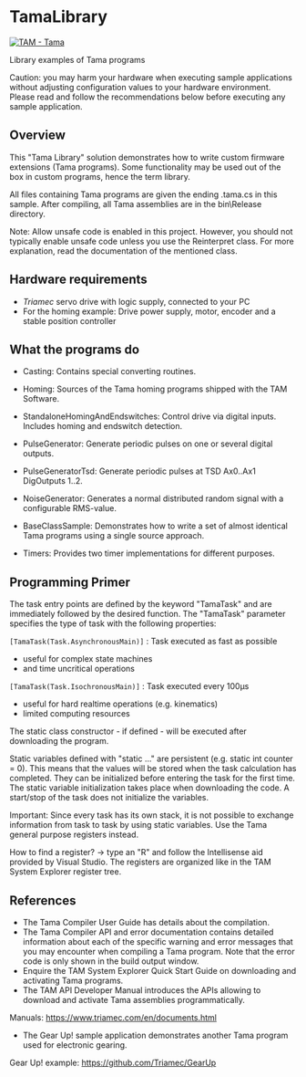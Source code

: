 # TamaLibrary

 [![TAM - Tama](https://img.shields.io/static/v1?label=TAM&message=Tama&color=b51839)](https://www.triamec.com/tam-tama.html)

Library examples of Tama programs

Caution: you may harm your hardware when executing sample applications 
without adjusting configuration values to your hardware environment.
Please read and follow the recommendations below
before executing any sample application.

Overview
--------

This "Tama Library" solution demonstrates how to write custom firmware extensions (Tama programs).
Some functionality may be used out of the box in custom programs, hence the term library.

All files containing Tama programs are given the ending .tama.cs in this sample.
After compiling, all Tama assemblies are in the bin\Release directory.

Note: Allow unsafe code is enabled in this project. However, you should not typically enable unsafe code unless you
      use the Reinterpret class. For more explanation, read the documentation of the mentioned class.


Hardware requirements
---------------------

- *Triamec* servo drive with logic supply, connected to your PC
- For the homing example: Drive power supply, motor, encoder and a stable position controller


What the programs do
---------------------

- Casting:
      Contains special converting routines.

- Homing:
      Sources of the Tama homing programs shipped with the TAM Software.

- StandaloneHomingAndEndswitches:
      Control drive via digital inputs. Includes homing and endswitch detection.

- PulseGenerator: 
      Generate periodic pulses on one or several digital outputs.

- PulseGeneratorTsd: 
      Generate periodic pulses at TSD Ax0..Ax1 DigOutputs 1..2.
      
- NoiseGenerator:
	  Generates a normal distributed random signal with a configurable RMS-value.

- BaseClassSample:
      Demonstrates how to write a set of almost identical Tama programs using a single source approach.

- Timers:
      Provides two timer implementations for different purposes.


Programming Primer
------------------

The task entry points are defined by the keyword "TamaTask" and are immediately followed by the desired function.
The "TamaTask" parameter specifies the type of task with the following properties:

`[TamaTask(Task.AsynchronousMain)]` : Task executed as fast as possible
- useful for complex state machines
- and time uncritical operations

`[TamaTask(Task.IsochronousMain)]` : Task executed every 100μs
- useful for hard realtime operations (e.g. kinematics)
- limited computing resources

The static class constructor - if defined - will be executed after downloading the program.

Static variables defined with "static ..." are persistent (e.g. static int counter = 0).
This means that the values will be stored when the task calculation has completed. They can be initialized before
entering the task for the first time.
The static variable initialization takes place when downloading the code. A start/stop of the task does not
initialize the variables.

 Important:
 Since every task has its own stack, it is not possible to exchange information from task to task by using static
 variables. Use the Tama general purpose registers instead.

 How to find a register?
 -> type an "R" and follow the Intellisense aid provided by Visual Studio.
 The registers are organized like in the TAM System Explorer register tree.


References
----------
- The Tama Compiler User Guide has details about the compilation.
- The Tama Compiler API and error documentation contains detailed information about each of the specific warning and error messages
  that you may encounter when compiling a Tama program. Note that the error code is only shown in the build output
  window.
- Enquire the TAM System Explorer Quick Start Guide on downloading and activating Tama programs.
- The TAM API Developer Manual introduces the APIs allowing to download and activate Tama assemblies programmatically.

Manuals: https://www.triamec.com/en/documents.html

- The Gear Up! sample application demonstrates another Tama program used for electronic gearing.

Gear Up! example: https://github.com/Triamec/GearUp

